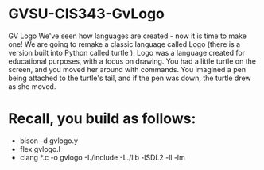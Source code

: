 # GVSU-CIS343-GvLogo

GV Logo
We've seen how languages are created - now it is time to make one!
We are going to remake a classic language called Logo (there is a version built into Python called turtle ).
Logo was a language created for educational purposes, with a focus on drawing. You had a little turtle on
the screen, and you moved her around with commands. You imagined a pen being attached to the turtle's
tail, and if the pen was down, the turtle drew as she moved.

# Recall, you build as follows:
* bison -d gvlogo.y
* flex gvlogo.l
* clang *.c -o gvlogo -I./include -L./lib -lSDL2 -ll -lm
